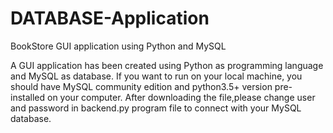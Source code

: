 # DATABASE-Application
BookStore GUI application using Python and MySQL

A GUI application has been created using Python as programming language and MySQL as database.
If you want to run on your local machine, you should have MySQL community edition and python3.5+ version
pre-installed on your computer.
After downloading the file,please change user and password in backend.py program file to connect with your MySQL database.


